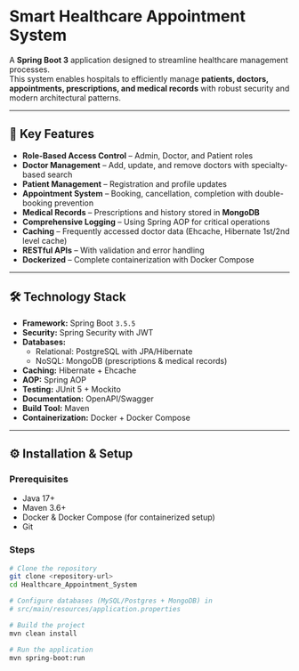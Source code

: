 # Smart Healthcare Appointment System

A **Spring Boot 3** application designed to streamline healthcare management processes.  
This system enables hospitals to efficiently manage **patients, doctors, appointments, prescriptions, and medical records** with robust security and modern architectural patterns.

---

## 🚀 Key Features
- **Role-Based Access Control** – Admin, Doctor, and Patient roles  
- **Doctor Management** – Add, update, and remove doctors with specialty-based search  
- **Patient Management** – Registration and profile updates  
- **Appointment System** – Booking, cancellation, completion with double-booking prevention  
- **Medical Records** – Prescriptions and history stored in **MongoDB**  
- **Comprehensive Logging** – Using Spring AOP for critical operations  
- **Caching** – Frequently accessed doctor data (Ehcache, Hibernate 1st/2nd level cache)  
- **RESTful APIs** – With validation and error handling  
- **Dockerized** – Complete containerization with Docker Compose  

---

## 🛠 Technology Stack
- **Framework:** Spring Boot `3.5.5`  
- **Security:** Spring Security with JWT  
- **Databases:**  
  - Relational: PostgreSQL with JPA/Hibernate  
  - NoSQL: MongoDB (prescriptions & medical records)  
- **Caching:** Hibernate + Ehcache  
- **AOP:** Spring AOP  
- **Testing:** JUnit 5 + Mockito  
- **Documentation:** OpenAPI/Swagger  
- **Build Tool:** Maven  
- **Containerization:** Docker + Docker Compose  

---

## ⚙️ Installation & Setup

### Prerequisites
- Java 17+
- Maven 3.6+
- Docker & Docker Compose (for containerized setup)
- Git


### Steps
```bash
# Clone the repository
git clone <repository-url>
cd Healthcare_Appointment_System

# Configure databases (MySQL/Postgres + MongoDB) in
# src/main/resources/application.properties

# Build the project
mvn clean install

# Run the application
mvn spring-boot:run





